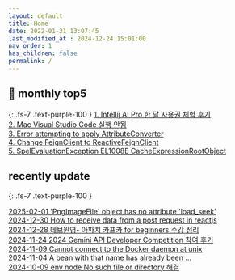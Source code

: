 ```yaml
---
layout: default
title: Home
date: 2022-01-31 13:07:45
last_modified_at : 2024-12-24 15:01:00
nav_order: 1
has_children: false
permalink: /
---
```


## 🌈 monthly top5
{: .fs-7 .text-purple-100 }
[1. Intellij AI Pro 한 달 사용권 체험 후기](./docs/clipping/ai/intellij_ai_pro_log.md)  
[2. Mac Visual Studio Code 실행 안됨](./docs/errors/visual_studio_code_problem.md)  
[3. Error attempting to apply AttributeConverter](./docs/errors/attributeConverter_error.md)  
[4. Change FeignClient to ReactiveFeignClient](./docs/msa/feign/change_feignClient_to_reactiveFeignClient.md)  
[5. SpelEvaluationException EL1008E CacheExpressionRootObject](./docs/errors/spelEvaluationException.md)   


## recently update
{: .fs-7 .text-purple-100 }

[2025-02-01 'PngImageFile' object has no attribute 'load_seek'](./docs/errors/python/pngImageFile_object_has_no_attribute_load_seek.md)    
[2024-12-30 How to receive data from a post request in reactjs](./docs/language/reactjs/how_to_receive_post_reactjs.md)  
[2024-12-28 데브원영- 아파치 카프카 for beginners 수강 정리](./docs/mooc/inflearn/basic_apach_kafka_dvwy.md)  
[2024-11-24 2024 Gemini API Developer Competition 참여 후기](./docs/sub-projects/2024_gemini_api_developer_competition.md)  
[2024-11-09 Cannot connect to the Docker daemon at unix](./docs/errors/cannot_connect_to_docker.md)  
[2024-11-04 A bean with that name has already been ...](./docs/errors/duplicated_context_id_error.md)  
[2024-10-09 env node No such file or directory 해결](./docs/errors/env_node_no_such_file_or_directory.md)  


